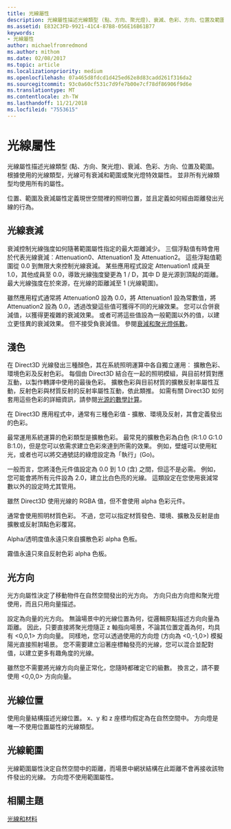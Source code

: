 ```yaml
---
title: 光線屬性
description: 光線屬性描述光線類型 (點、方向、聚光燈)、衰減、色彩、方向、位置及範圍。
ms.assetid: E832C3FD-9921-41C4-87B8-056E16B61B77
keywords:
- 光線屬性
author: michaelfromredmond
ms.author: mithom
ms.date: 02/08/2017
ms.topic: article
ms.localizationpriority: medium
ms.openlocfilehash: 07a465d8fdcd1d425ed62e8d83cadd261f316da2
ms.sourcegitcommit: 93c0a60cf531c7d9fe7b00e7cf78df86906f9d6e
ms.translationtype: MT
ms.contentlocale: zh-TW
ms.lasthandoff: 11/21/2018
ms.locfileid: "7553615"
---
```

# <a name="light-properties"></a>光線屬性


光線屬性描述光線類型 (點、方向、聚光燈)、衰減、色彩、方向、位置及範圍。 根據使用的光線類型，光線可有衰減和範圍或聚光燈特效屬性。 並非所有光線類型均使用所有的屬性。

位置、範圍及衰減屬性定義現世空間裡的照明位置，並且定義如何經由距離發出光線的行為。

## <a name="span-idlightattenuationspanspan-idlightattenuationspanspan-idlightattenuationspanlight-attenuation"></a><span id="Light_Attenuation"></span><span id="light_attenuation"></span><span id="LIGHT_ATTENUATION"></span>光線衰減


衰減控制光線強度如何隨著範圍屬性指定的最大距離減少。 三個浮點值有時會用於代表光線衰減︰Attenuation0、Attenuation1 及 Attenuation2。 這些浮點值範圍從 0.0 到無限大來控制光線衰減。 某些應用程式設定 Attenuation1 成員至 1.0，其他成員至 0.0，導致光線強度變更為 1 / D，其中 D 是光源到頂點的距離。 最大光線強度在於來源，在光線的距離減至 1 (光線範圍)。

雖然應用程式通常將 Attenuation0 設為 0.0，將 Attenuation1 設為常數值，將 Attenuation2 設為 0.0，透過改變這些值可獲得不同的光線效果。 您可以合併衰減值，以獲得更複雜的衰減效果。 或者可將這些值設為一般範圍以外的值，以建立更怪異的衰減效果。 但不接受負衰減值。 參閱[衰減和聚光燈係數](attenuation-and-spotlight-factor.md)。

## <a name="span-idlightcolorspanspan-idlightcolorspanspan-idlightcolorspanlight-color"></a><span id="Light_Color"></span><span id="light_color"></span><span id="LIGHT_COLOR"></span>淺色


在 Direct3D 光線發出三種顏色，其在系統照明運算中各自獨立運用︰ 擴散色彩、環境色彩及反射色彩。 每個由 Direct3D 結合在一起的照明模組，與目前材質對應互動，以製作轉譯中使用的最後色彩。 擴散色彩與目前材質的擴散反射率屬性互動，反射色彩與材質反射的反射率屬性互動，依此類推。 如需有關 Direct3D 如何套用這些色彩的詳細資訊，請參閱[光源的數學計算](mathematics-of-lighting.md)。

在 Direct3D 應用程式中，通常有三種色彩值 - 擴散、環境及反射，其會定義發出的色彩。

最常運用系統運算的色彩類型是擴散色彩。 最常見的擴散色彩為白色 (R:1.0 G:1.0 B:1.0)，但是您可以依需求建立色彩來達到所需的效果。 例如，壁爐可以使用紅光，或者也可以將交通號誌的綠燈設定為「執行」(Go)。

一般而言，您將淺色元件值設定為 0.0 到 1.0 (含) 之間，但這不是必需。 例如，您可能會將所有元件設為 2.0，建立比白色亮的光線。 這類設定在您使用衰減常數以外的設定時尤其管用。

雖然 Direct3D 使用光線的 RGBA 值，但不會使用 alpha 色彩元件。

通常會使用照明材質色彩。 不過，您可以指定材質發色、環境、擴散及反射是由擴散或反射頂點色彩覆寫。

Alpha/透明度值永遠只來自擴散色彩 alpha 色板。

霧值永遠只來自反射色彩 alpha 色板。

## <a name="span-idlightdirectionspanspan-idlightdirectionspanspan-idlightdirectionspanlight-direction"></a><span id="Light_Direction"></span><span id="light_direction"></span><span id="LIGHT_DIRECTION"></span>光方向


光方向屬性決定了移動物件在自然空間發出的光方向。 方向只由方向燈和聚光燈使用，而且只用向量描述。

設定為向量的光方向。 無論場景中的光線位置為何，從邏輯原點描述方向向量為距離。 因此，只要直接將聚光燈隨正 z 軸指向場景，不論其位置定義為何，均具有 &lt;0,0,1&gt; 方向向量。 同樣地，您可以透過使用的方向燈 (方向為 &lt;0,-1,0&gt;) 模擬陽光直接照射場景。 您不需要建立沿著座標軸發亮的光線，您可以混合並配對值，以建立更多有趣角度的光線。

雖然您不需要將光線方向向量正常化，您隨時都確定它的級數。 換言之，請不要使用 &lt;0,0,0&gt; 方向向量。

## <a name="span-idlightpositionspanspan-idlightpositionspanspan-idlightpositionspanlight-position"></a><span id="Light_Position"></span><span id="light_position"></span><span id="LIGHT_POSITION"></span>光線位置


使用向量結構描述光線位置。 x、y 和 z 座標均假定為在自然空間中。 方向燈是唯一不使用位置屬性的光線類型。

## <a name="span-idlightrangespanspan-idlightrangespanspan-idlightrangespanlight-range"></a><span id="Light_Range"></span><span id="light_range"></span><span id="LIGHT_RANGE"></span>光線範圍


光線範圍屬性決定自然空間中的距離，而場景中網狀結構在此距離不會再接收該物件發出的光線。 方向燈不使用範圍屬性。

## <a name="span-idrelated-topicsspanrelated-topics"></a><span id="related-topics"></span>相關主題


[光線和材料](lights-and-materials.md)

 

 




